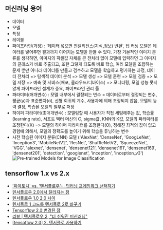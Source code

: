 ## 머신러닝 용어
  - 데이터
  - 모델
  - 특징
  - 레이블
  - 파이프라인(과정) : '데이터 넣으면 인텔리전스(지식,정보) 반환', 딥 러닝 모델은 데이터를 넣어주면 결과까지 이어지는 모델을 만들 수 있다. 가장 기본적인 이미지 분류를 생각하면, 이미지의 픽셀값 자체를 큰 전처리 없이 모델에 입력하면 그 이미지의 클래스가 바로 추출되고, 또한 그렇게 되도록 바로 학습, 여러 모델을 조합하는 문제 뿐만 아니라 데이터를 만들고 검수하고 모델을 학습하고 평가하는 과정, 데이터 전처리 => 탐색적 데이터 분석 => 모델 생성 => 모델 훈련 => 모델 검증 => 모델 저장 => 예측 및 서비스(배포, 클라우드/디바이스) => 모니터링, 모델 성능 못지않게 파이프라인 설계가 중요, 파이프라인 관리 툴
  - 파라미터(매개변수) : 모델 내부에서 결정되는 변수 = 데이터로부터 결정되는 변수, 평균(μ)과 표준편차(σ), 선형 회귀의 계수, 사용자에 의해 조정되지 않음, 모델의 능력 결정, 학습된 모델의 일부로 저장
  - 하이퍼 파라미터(초매개변수) : 모델링할 때 사용자가 직접 세팅해주는 값, 학습률(learning rate), 서포트 벡터 머신의 C, sigma값, KNN의 K값, 모델의 파라미터를 조정한다(X) => 모델의 하이퍼 파라미터를 조정한다(O), 정해진 최적의 값이 없고 경험에 의해서, 모델의 정확도를 높이기 위해 학습을 튜닝하는 변수
  - 사전 학습된 이미지 분류(CNN) 모델 ('AlexNet', 'DenseNet', 'GoogLeNet', 'Inception3', 'MobileNetV2', 'ResNet', 'ShuffleNetV2', 'SqueezeNet', 'VGG', 'alexnet', 'densenet', 'densenet121', 'densenet161', 'densenet169', 'densenet201', 'detection', 'googlenet', 'inception', 'inception_v3')  
    ![Pre-trained Models for Image Classification](https://www.learnopencv.com/wp-content/uploads/2019/06/Model_Timeline.png)

## tensorflow 1.x vs 2.x
- ['파이토치' vs. '텐서플로우'··· 딥러닝 프레임워크 선택하기](http://www.ciokorea.com/news/129667)
- [텐서플로우 2.0에서 달라지는 점](https://mc.ai/텐서플로우-2-0에서-달라지는-점/)
- [텐서플로우 1.0 2.0 차이](https://needjarvis.tistory.com/515)
- [텐서플로 1 코드를 텐서플로 2로 바꾸기](https://www.tensorflow.org/guide/migrate?hl=ko)
- [Tensorflow 2.0 변경된 점](https://provia.tistory.com/78)
- [리뷰 | 텐서플로우 2, "더 쉬워진 머신러닝"](http://www.itworld.co.kr/news/125595)
- [[tensoflow 2.0] 2. 텐서플로 사용하기](https://leejigun.github.io/tensorflow2_2)
